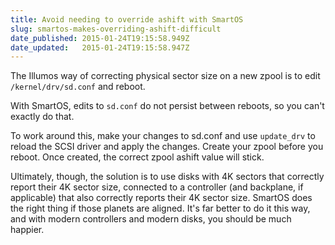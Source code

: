 ```yaml
---
title: Avoid needing to override ashift with SmartOS
slug: smartos-makes-overriding-ashift-difficult
date_published: 2015-01-24T19:15:58.949Z
date_updated:   2015-01-24T19:15:58.947Z
---
```


The Illumos way of correcting physical sector size on a new zpool is to edit `/kernel/drv/sd.conf` and reboot. 

With SmartOS, edits to `sd.conf` do not persist between reboots, so you can't exactly do that.

To work around this, make your changes to sd.conf and use `update_drv` to reload the SCSI driver and apply the changes. Create your zpool before you reboot. Once created, the correct zpool ashift value will stick.

Ultimately, though, the solution is to use disks with 4K sectors that correctly report their 4K sector size, connected to a controller (and backplane, if applicable) that also correctly reports their 4K sector size. SmartOS does the right thing if those planets are aligned. It's far better to do it this way, and with modern controllers and modern disks, you should be much happier.

